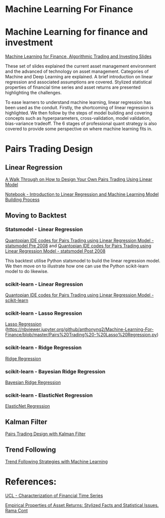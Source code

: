 # Machine Learning For Finance
# Machine Learning for finance and investment

[Machine Learning for Finance, Algorithmic Trading and Investing Slides](https://github.com/anthonyng2/Machine-Learning-For-Finance/blob/master/Machine%20Learning%20-%20Linear%20Regression%20for%20Algo%20Trading%20v2017-07-13.pdf)

These set of slides explained the current asset management environment and the advanced of technology on asset management. Categories of Machine and Deep Learning are explained. A brief introduction on linear regression and associated assumptions are covered. Stylized statistical properties of financial time series and asset returns are presented highlighting the challenges. 

To ease learners to understand machine learning, linear regression has been used as the conduit. Firstly, the shortcoming of linear regression is highlighted. We then follow by the steps of model building and covering concepts such as hyperparameters, cross-validation, model validation, bias-variance tradeoff. The 6 stages of professional quant strategy is also covered to provide some perspective on where machine learning fits in.

# Pairs Trading Design

## Linear Regression
[A Walk Through on How to Design Your Own Pairs Trading Using Linear Model](https://nbviewer.jupyter.org/github/anthonyng2/Machine-Learning-For-Finance/blob/master/Pairs_Trading_and_Linear_Regression.ipynb)

[Notebook - Introduction to Linear Regression and Machine Learning Model Building Process](https://nbviewer.jupyter.org/github/anthonyng2/Machine-Learning-For-Finance/blob/master/Linear%20Regression.ipynb)

## Moving to Backtest

### Statsmodel - Linear Regression
[Quantopian IDE codes for Pairs Trading using Linear Regression Model - statsmodel Pre 2008](https://nbviewer.jupyter.org/github/anthonyng2/Machine-Learning-For-Finance/blob/master/Pairs%20Trading%20statsmodels%20Linear%20Pre%202008.py) and [Quantopian IDE codes for Pairs Trading using Linear Regression Model - statsmodel Post 2008](https://nbviewer.jupyter.org/github/anthonyng2/Machine-Learning-For-Finance/blob/master/Pairs%20Trading%20statsmodels%20Linear%20Post%202008.py)

This backtest utilise Python statsmodel to build the linear regression model. We then move on to illustrate how one can use the Python scikit-learn model to do likewise.

### scikit-learn - Linear Regression
[Quantopian IDE codes for Pairs Trading using Linear Regression Model - scikit-learn](https://nbviewer.jupyter.org/github/anthonyng2/Machine-Learning-For-Finance/blob/master/Pairs%20Trading%20scikit-learn%20Linear.py)

### scikit-learn - Lasso Regression
[Lasso Regression](https://nbviewer.jupyter.org/github/anthonyng2/Machine-Learning-For-Finance/blob/master/Pairs%20Trading%20-%20Elastic%20Net.py)
(https://nbviewer.jupyter.org/github/anthonyng2/Machine-Learning-For-Finance/blob/master/Pairs%20Trading%20-%20Lasso%20Regression.py)

### scikit-learn - Ridge Regression
[Ridge Regression](https://nbviewer.jupyter.org/github/anthonyng2/Machine-Learning-For-Finance/blob/master/Pairs%20Trading%20-%20Ridge%20Regression.py)

### scikit-learn - Bayesian Ridge Regression
[Bayesian Ridge Regression](https://nbviewer.jupyter.org/github/anthonyng2/Machine-Learning-For-Finance/blob/master/Pairs%20Trading%20-%20Bayesian%20Ridge%20Regression.py)

### scikit-learn - ElasticNet Regression
[ElasticNet Regression](https://nbviewer.jupyter.org/github/anthonyng2/Machine-Learning-For-Finance/blob/master/Pairs%20Trading%20-%20Elastic%20Net.py)



## Kalman Filter
[Pairs Trading Design with Kalman Filter](https://nbviewer.jupyter.org/github/anthonyng2/Machine-Learning-For-Finance/blob/master/Pairs_Trading_with_Linear_Regression_and_Kalman_Filter.ipynb)



## Trend Following

[Trend Following Strategies with Machine Learning](https://nbviewer.jupyter.org/github/anthonyng2/Machine-Learning-For-Finance/blob/master/Trend_Following_Strategies_Penalized_Regression_Approach.ipynb)

# References:
[UCL - Characterization of Financial Time Series](https://github.com/anthonyng2/Machine-Learning-For-Finance/blob/master/RN_11_01.pdf)

[Empirical Properties of Asset Returns: Stylized Facts and Statistical Issues. Rama Cont](https://github.com/anthonyng2/Machine-Learning-For-Finance/blob/master/empirical%20properties%20of%20asset%20returns.pdf)

